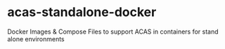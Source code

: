 # acas-standalone-docker
Docker Images &amp; Compose Files to support ACAS in containers for stand alone environments
